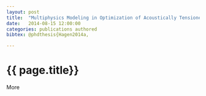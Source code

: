 ```yaml
---
layout: post
title:  "Multiphysics Modeling in Optimization of Acoustically Tensioned Metastable Fluid Neutron Detectors"
date:   2014-08-15 12:00:00
categories: publications authored
bibtex: @phdthesis{Hagen2014a,

---
```


# {{ page.title}}



More